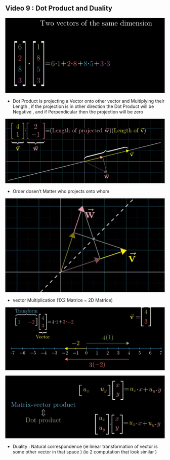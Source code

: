 ## **Video 9 : Dot Product and Duality**
![](Images/Lect9_1.png)


- Dot Product is projecting a Vector onto other vector and Multiplying their Length , if the projection is in other direction the Dot Product will be Negative , and if Perpendicular then the projection will be zero

![](Images/Lect9_2.png)


- Order dosen’t Matter who projects onto whom

![](Images/Lect9_3.png)


- vector Multiplication (1X2 Matrice = 2D Matrice)

![](Images/Lect9_4.png)


![](Images/Lect9_5.png)


- Duality : Natural correspondence (ie linear transformation of vector is some other vector in that space ) (ie 2 computation that look similar )
